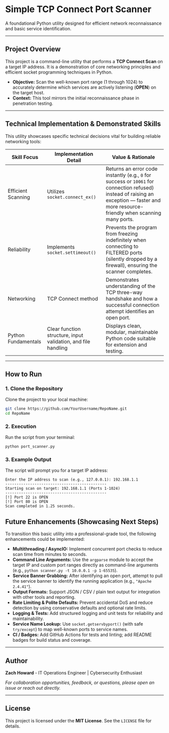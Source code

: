 # Simple TCP Connect Port Scanner

A foundational Python utility designed for efficient network reconnaissance and basic service identification.

---

## Project Overview

This project is a command-line utility that performs a **TCP Connect Scan** on a target IP address. It is a demonstration of core networking principles and efficient socket programming techniques in Python.

- **Objective:** Scan the well-known port range (1 through 1024) to accurately determine which services are actively listening (**OPEN**) on the target host.  
- **Context:** This tool mirrors the initial reconnaissance phase in penetration testing.

---

## Technical Implementation & Demonstrated Skills

This utility showcases specific technical decisions vital for building reliable networking tools:

| Skill Focus        | Implementation Detail         | Value & Rationale |
|--------------------|-------------------------------|-------------------|
| Efficient Scanning | Utilizes `socket.connect_ex()`| Returns an error code instantly (e.g., `0` for success or `10061` for connection refused) instead of raising an exception — faster and more resource-friendly when scanning many ports. |
| Reliability        | Implements `socket.settimeout()` | Prevents the program from freezing indefinitely when connecting to FILTERED ports (silently dropped by a firewall), ensuring the scanner completes. |
| Networking         | TCP Connect method            | Demonstrates understanding of the TCP three-way handshake and how a successful connection attempt identifies an open port. |
| Python Fundamentals| Clear function structure, input validation, and file handling | Displays clean, modular, maintainable Python code suitable for extension and testing. |

---

## How to Run

### 1. Clone the Repository

Clone the project to your local machine:

```bash
git clone https://github.com/YourUsername/RepoName.git
cd RepoName
```

### 2. Execution

Run the script from your terminal:

```bash
python port_scanner.py
```

### 3. Example Output

The script will prompt you for a target IP address:

```text
Enter the IP address to scan (e.g., 127.0.0.1): 192.168.1.1
---------------------------------------------
Starting scan on target: 192.168.1.1 (Ports 1-1024)
---------------------------------------------
[!] Port 22 is OPEN
[!] Port 80 is OPEN
Scan completed in 1.25 seconds.
```

## Future Enhancements (Showcasing Next Steps)

To transition this basic utility into a professional-grade tool, the following enhancements could be implemented:

- **Multithreading / AsyncIO:** Implement concurrent port checks to reduce scan time from minutes to seconds.
- **Command Line Arguments:** Use the `argparse` module to accept the target IP and custom port ranges directly as command-line arguments (e.g., `python scanner.py -t 10.0.0.1 -p 1-65535`).
- **Service Banner Grabbing:** After identifying an open port, attempt to pull the service banner to identify the running application (e.g., `"Apache 2.4.41"`).
- **Output Formats:** Support JSON / CSV / plain text output for integration with other tools and reporting.
- **Rate Limiting & Polite Defaults:** Prevent accidental DoS and reduce detection by using conservative defaults and optional rate limits.
- **Logging & Tests:** Add structured logging and unit tests for reliability and maintainability.
- **Service Name Lookup:** Use `socket.getservbyport()` (with safe `try/except`) to map well-known ports to service names.
- **CI / Badges:** Add GitHub Actions for tests and linting; add README badges for build status and coverage.

---

## Author

**Zach Howard** - IT Operations Engineer | Cybersecurity Enthusiast

*For collaboration opportunities, feedback, or questions, please open an issue or reach out directly.*

---

## License

This project is licensed under the **MIT License**. See the `LICENSE` file for details.
